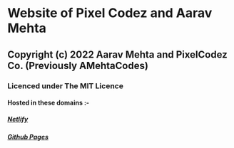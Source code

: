 # Website of Pixel Codez and Aarav Mehta
## Copyright (c) 2022 Aarav Mehta and PixelCodez Co. (Previously AMehtaCodes)
### Licenced under The MIT Licence
#### Hosted in these domains :-
##### [Netlify](itzaarav.netlify.app/)
##### [Github Pages](PixelCodez.github.io/)
